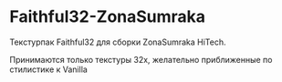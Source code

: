 # Faithful32-ZonaSumraka

Текстурпак Faithful32 для сборки ZonaSumraka HiTech.

Принимаются только текстуры 32х, желательно приближенные по стилистике к Vanilla
